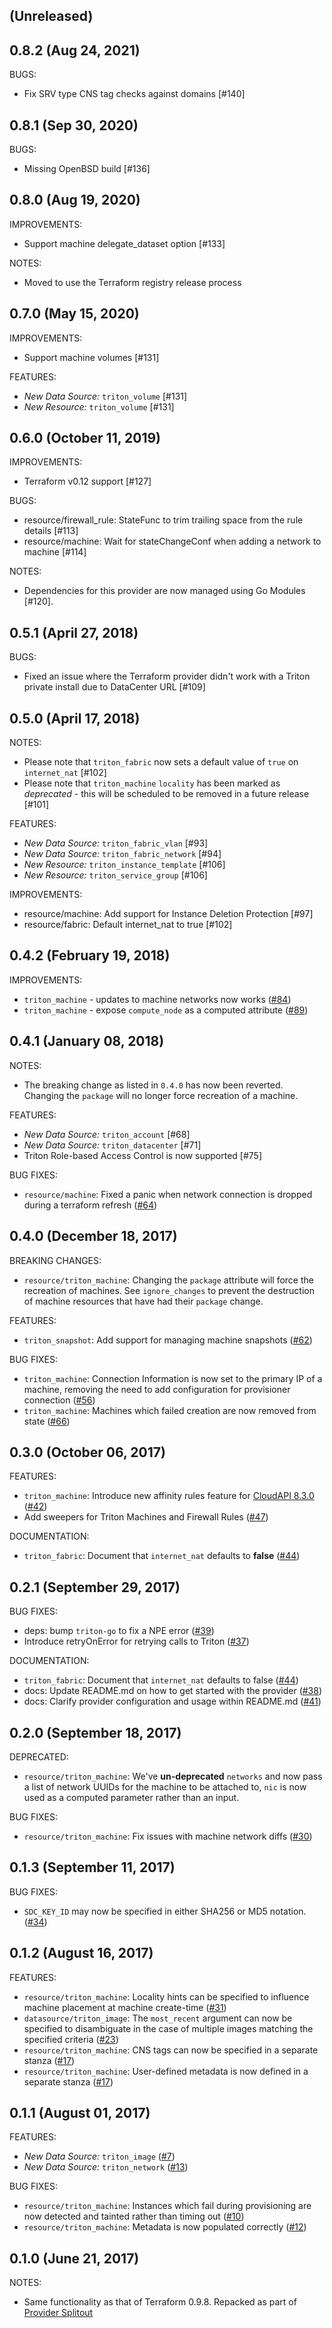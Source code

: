 ## (Unreleased)

## 0.8.2 (Aug 24, 2021)

BUGS:

* Fix SRV type CNS tag checks against domains [#140]

## 0.8.1 (Sep 30, 2020)

BUGS:

* Missing OpenBSD build [#136]

## 0.8.0 (Aug 19, 2020)

IMPROVEMENTS:

* Support machine delegate_dataset option [#133]

NOTES:

* Moved to use the Terraform registry release process

## 0.7.0 (May 15, 2020)

IMPROVEMENTS:

* Support machine volumes [#131]

FEATURES:

* *New Data Source:* `triton_volume` [#131]
* *New Resource:* `triton_volume` [#131]

## 0.6.0 (October 11, 2019)

IMPROVEMENTS:

* Terraform v0.12 support [#127]

BUGS:

* resource/firewall_rule: StateFunc to trim trailing space from the rule details [#113]
* resource/machine: Wait for stateChangeConf when adding a network to machine [#114]

NOTES:

* Dependencies for this provider are now managed using Go Modules [#120].

## 0.5.1 (April 27, 2018)

BUGS:

* Fixed an issue where the Terraform provider didn't work with a Triton private install due to DataCenter URL [#109]

## 0.5.0 (April 17, 2018)

NOTES:

* Please note that `triton_fabric` now sets a default value of `true` on `internet_nat` [#102]
* Please note that `triton_machine` `locality` has been marked as *deprecated* - this will be scheduled to be removed in a future release [#101]

FEATURES:

* *New Data Source:* `triton_fabric_vlan` [#93]
* *New Data Source:* `triton_fabric_network` [#94]
* *New Resource:* `triton_instance_template` [#106]
* *New Resource:* `triton_service_group` [#106]

IMPROVEMENTS:

* resource/machine: Add support for Instance Deletion Protection [#97]
* resource/fabric: Default internet_nat to true [#102]

## 0.4.2 (February 19, 2018)

IMPROVEMENTS:

* `triton_machine` - updates to machine networks now works ([#84](https://github.com/TritonDataCenter/terraform-provider-triton/issues/84))
* `triton_machine` - expose `compute_node` as a computed attribute ([#89](https://github.com/TritonDataCenter/terraform-provider-triton/issues/89))

## 0.4.1 (January 08, 2018)

NOTES:

* The breaking change as listed in `0.4.0` has now been reverted. Changing the `package` will no longer force recreation of a machine.

FEATURES:

* *New Data Source:* `triton_account` [#68]
* *New Data Source:* `triton_datacenter` [#71]
* Triton Role-based Access Control is now supported [#75]

BUG FIXES:

* `resource/machine`: Fixed a panic when network connection is dropped during a terraform refresh ([#64](https://github.com/TritonDataCenter/terraform-provider-triton/issues/64))

## 0.4.0 (December 18, 2017)

BREAKING CHANGES:

* `resource/triton_machine`: Changing the `package` attribute will force the recreation of machines.  See `ignore_changes` to prevent the destruction of machine resources that have had their `package` change.

FEATURES:

- `triton_snapshot`: Add support for managing machine snapshots ([#62](https://github.com/TritonDataCenter/terraform-provider-triton/issues/62))

BUG FIXES:

- `triton_machine`: Connection Information is now set to the primary IP of a machine, removing the need to add configuration for provisioner connection ([#56](https://github.com/TritonDataCenter/terraform-provider-triton/issues/56))
- `triton_machine`: Machines which failed creation are now removed from state ([#66](https://github.com/TritonDataCenter/terraform-provider-triton/issues/66))

## 0.3.0 (October 06, 2017)

FEATURES:

- `triton_machine`: Introduce new affinity rules feature for [CloudAPI 8.3.0](https://apidocs.tritondatacenter.com/cloudapi/#830) ([#42](https://github.com/TritonDataCenter/terraform-provider-triton/pull/42))
- Add sweepers for Triton Machines and Firewall Rules ([#47](https://github.com/TritonDataCenter/terraform-provider-triton/pull/47))

DOCUMENTATION:

- `triton_fabric`: Document that `internet_nat` defaults to **false** ([#44](https://github.com/TritonDataCenter/terraform-provider-triton/pull/44))

## 0.2.1 (September 29, 2017)

BUG FIXES:

* deps: bump `triton-go` to fix a NPE error ([#39](https://github.com/TritonDataCenter/terraform-provider-triton/pull/39))
* Introduce retryOnError for retrying calls to Triton ([#37](https://github.com/TritonDataCenter/terraform-provider-triton/pull/37))

DOCUMENTATION:

* `triton_fabric`: Document that `internet_nat` defaults to false ([#44](https://github.com/TritonDataCenter/terraform-provider-triton/pull/44))
* docs: Update README.md on how to get started with the provider ([#38](https://github.com/TritonDataCenter/terraform-provider-triton/pull/38))
* docs: Clarify provider configuration and usage within README.md ([#41](https://github.com/TritonDataCenter/terraform-provider-triton/pull/41))

## 0.2.0 (September 18, 2017)

DEPRECATED:

* `resource/triton_machine`: We've **un-deprecated** `networks` and now pass a list of network UUIDs for the machine to be attached to, `nic` is now used as a computed parameter rather than an input.

BUG FIXES:

* `resource/triton_machine`: Fix issues with machine network diffs ([#30](https://github.com/TritonDataCenter/terraform-provider-triton/issues/30))

## 0.1.3 (September 11, 2017)

BUG FIXES:

* `SDC_KEY_ID` may now be specified in either SHA256 or MD5 notation. ([#34](https://github.com/TritonDataCenter/terraform-provider-triton/issues/34))

## 0.1.2 (August 16, 2017)

FEATURES:

* `resource/triton_machine`: Locality hints can be specified to influence machine placement at machine create-time ([#31](https://github.com/TritonDataCenter/terraform-provider-triton/issues/31))
* `datasource/triton_image`: The `most_recent` argument can now be specified to disambiguate in the case of multiple images matching the specified criteria ([#23](https://github.com/TritonDataCenter/terraform-provider-triton/issues/23))
* `resource/triton_machine`: CNS tags can now be specified in a separate stanza ([#17](https://github.com/TritonDataCenter/terraform-provider-triton/issues/17))
* `resource/triton_machine`: User-defined metadata is now defined in a separate stanza ([#17](https://github.com/TritonDataCenter/terraform-provider-triton/issues/17))

## 0.1.1 (August 01, 2017)

FEATURES:

* *New Data Source:* `triton_image` ([#7](https://github.com/TritonDataCenter/terraform-provider-triton/issues/7))
* *New Data Source:* `triton_network` ([#13](https://github.com/TritonDataCenter/terraform-provider-triton/issues/13))

BUG FIXES:

* `resource/triton_machine`: Instances which fail during provisioning are now detected and tainted rather than timing out ([#10](https://github.com/TritonDataCenter/terraform-provider-triton/issues/10))
* `resource/triton_machine`: Metadata is now populated correctly ([#12](https://github.com/TritonDataCenter/terraform-provider-triton/issues/12))

## 0.1.0 (June 21, 2017)

NOTES:

* Same functionality as that of Terraform 0.9.8. Repacked as part of [Provider Splitout](https://www.hashicorp.com/blog/upcoming-provider-changes-in-terraform-0-10/)
